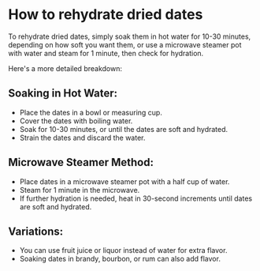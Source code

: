 # How to rehydrate dried dates

To rehydrate dried dates, simply soak them in hot water for 10-30 minutes, depending on how soft you want them, or use a microwave steamer pot with water and steam for 1 minute, then check for hydration.

Here's a more detailed breakdown:

## Soaking in Hot Water:

* Place the dates in a bowl or measuring cup.
* Cover the dates with boiling water.
* Soak for 10-30 minutes, or until the dates are soft and hydrated.
* Strain the dates and discard the water.

## Microwave Steamer Method:

* Place dates in a microwave steamer pot with a half cup of water.
* Steam for 1 minute in the microwave.
* If further hydration is needed, heat in 30-second increments until dates are soft and hydrated.

## Variations:

* You can use fruit juice or liquor instead of water for extra flavor.
* Soaking dates in brandy, bourbon, or rum can also add flavor.
